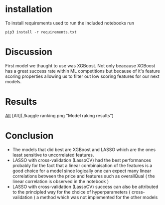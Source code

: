 # installation 

To install requirements used to run the included notebooks run 

```
pip3 install -r requirements.txt 
```

# Discussion 

First model we thaught to use was XGBoost. Not only beacause XGBoost has a great success rate within ML competitions but because of it's feature scoring properties allowing us to filter out low scoring features for our next models. 


# Results 

[Alt](./kaggle.png "Model results")
[Alt](./kaggle ranking.png "Model raking results")

# Conclusion 

* The models that did best are XGBoost and LASSO which are the ones least sensitive to uncorrelated features. 
* LASSO with cross-validation (LassoCV) had the best performances probably for the fact that a linear combinaisation of the features is a good choice for a model since logically one can expect many linear correlations between the price and features such as overallQual ( the linear correlation is observed in the notebook )
* LASSO with cross-validation (LassoCV) success can also be attributed to the principled way for the choice of hyperparameters ( cross-validation ) a method which was not implemented for the other models